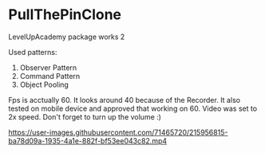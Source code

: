 # PullThePinClone
LevelUpAcademy package works 2

Used patterns:

1.  Observer Pattern
2.  Command Pattern
3.  Object Pooling

Fps is acctually 60. It looks around 40 because of the Recorder. It also tested on mobile device and approved that working on 60.
Video was set to 2x speed.
Don't forget to turn up the volume :)

https://user-images.githubusercontent.com/71465720/215956815-ba78d09a-1935-4a1e-882f-bf53ee043c82.mp4

